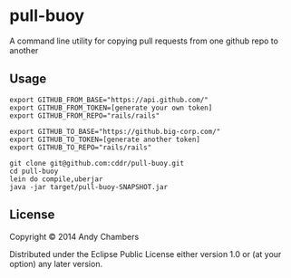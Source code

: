 # pull-buoy

A command line utility for copying pull requests from one github repo to another

## Usage

```
export GITHUB_FROM_BASE="https://api.github.com/"
export GITHUB_FROM_TOKEN=[generate your own token]
export GITHUB_FROM_REPO="rails/rails"

export GITHUB_TO_BASE="https://github.big-corp.com/"
export GITHUB_TO_TOKEN=[generate another token]
export GITHUB_TO_REPO="rails/rails"

git clone git@github.com:cddr/pull-buoy.git
cd pull-buoy
lein do compile,uberjar
java -jar target/pull-buoy-SNAPSHOT.jar
```

## License

Copyright © 2014 Andy Chambers

Distributed under the Eclipse Public License either version 1.0 or (at
your option) any later version.
